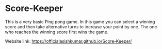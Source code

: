 # Score-Keeper

This is a very basic Ping pong game. In this game you can select a winning score and then take alternative turns to increase your point by one. The one who reaches the winning score first wins the game.

 Website link: https://officialasishkumar.github.io/Score-Keeper/
